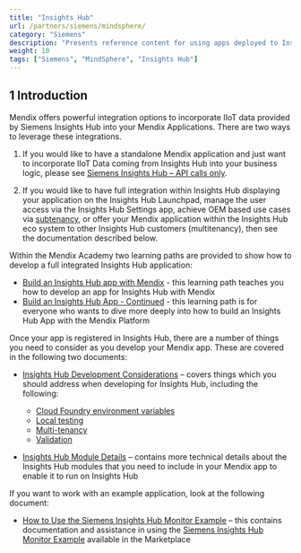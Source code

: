 ```yaml
---
title: "Insights Hub"
url: /partners/siemens/mindsphere/
category: "Siemens"
description: "Presents reference content for using apps deployed to Insights Hub."
weight: 10
tags: ["Siemens", "MindSphere", "Insights Hub"]
---
```


## 1 Introduction

Mendix offers powerful integration options to incorporate IIoT data provided by Siemens Insights Hub into your Mendix Applications. There are two ways to leverage these integrations.

1. If you would like to have a standalone Mendix application and just want to incorporate IIoT Data coming from Insights Hub into your business logic, please see [Siemens Insights Hub – API calls only](/partners/siemens/mindsphere-api-only/).

1. If you would like to have full integration within Insights Hub displaying your application on the Insights Hub Launchpad, manage the user access via the Insights Hub Settings app, achieve OEM based use cases via [subtenancy](https://developer.mindsphere.io/howto/howto-subtenant-management.html), or offer your Mendix application within the Insights Hub eco system to other Insights Hub customers (multitenancy), then see the documentation described below.

Within the Mendix Academy two learning paths are provided to show how to develop a full integrated Insights Hub application:

* [Build an Insights Hub app with Mendix](https://academy.mendix.com/link/path/80/Build-a-MindSphere-app-with-Mendix) - this learning path teaches you how to develop an app for Insights Hub with Mendix
* [Build an Insights Hub App - Continued](https://academy.mendix.com/link/path/93/Build-a-MindSphere-App---Continued) - this learning path is for everyone who wants to dive more deeply into how to build an Insights Hub App with the Mendix Platform

Once your app is registered in Insights Hub, there are a number of things you need to consider as you develop your Mendix app. These are covered in the following two documents:

* [Insights Hub Development Considerations](/partners/siemens/mindsphere-development-considerations/) – covers things which you should address when developing for Insights Hub, including the following:

    * [Cloud Foundry environment variables](/partners/siemens/mindsphere-development-considerations/#cfenvvars)
    * [Local testing](/partners/siemens/mindsphere-development-considerations/#localtesting)
    * [Multi-tenancy](/partners/siemens/mindsphere-development-considerations/#multitenancy)
    * [Validation<br style="margin-bottom: 10px;">](/partners/siemens/mindsphere-development-considerations/#validation)

* [Insights Hub Module Details](/partners/siemens/mindsphere-module-details/) – contains more technical details about the Insights Hub modules that you need to include in your Mendix app to enable it to run on Insights Hub

If you want to work with an example application, look at the following document:

* [How to Use the Siemens Insights Hub Monitor Example](/partners/siemens/mindsphere-example-app/) – this contains documentation and assistance in using the [Siemens Insights Hub Monitor Example](https://marketplace.mendix.com/link/component/117954) available in the Marketplace
